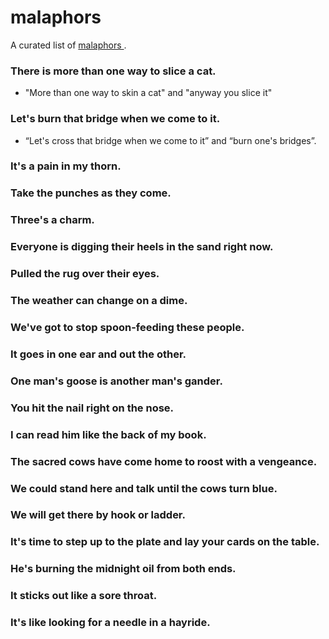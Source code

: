 # malaphors
A curated list of [ malaphors ](https://en.wiktionary.org/wiki/malaphor).

### There is more than one way to slice a cat.
* "More than one way to skin a cat" and "anyway you slice it"

### Let's burn that bridge when we come to it.
* “Let's cross that bridge when we come to it” and “burn one's bridges”.

### It's a pain in my thorn.

### Take the punches as they come.

### Three's a charm.

### Everyone is digging their heels in the sand right now.

### Pulled the rug over their eyes.

### The weather can change on a dime.

### We've got to stop spoon-feeding these people. 

### It goes in one ear and out the other. 

### One man's goose is another man's gander.

### You hit the nail right on the nose.

### I can read him like the back of my book.

### The sacred cows have come home to roost with a vengeance.

### We could stand here and talk until the cows turn blue.

### We will get there by hook or ladder.

### It's time to step up to the plate and lay your cards on the table.

### He's burning the midnight oil from both ends.

### It sticks out like a sore throat.

### It's like looking for a needle in a hayride.
